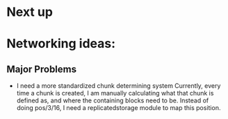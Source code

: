 # Next up
# Networking ideas:
## Major Problems
- I need a more standardized chunk determining system
Currently, every time a chunk is created, I am manually calculating what that chunk is defined as, and where the containing blocks need to be. Instead of doing pos/3/16, I need a replicatedstorage module to map this position.
